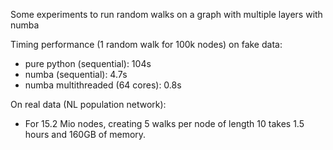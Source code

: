 Some experiments to run random walks on a graph with multiple layers with numba


Timing performance (1 random walk for 100k nodes) on fake data:
- pure python (sequential): 104s
- numba (sequential): 4.7s
- numba multithreaded (64 cores): 0.8s

On real data (NL population network):
- For 15.2 Mio nodes, creating 5 walks per node of length 10 takes 1.5 hours and 160GB of memory. 

